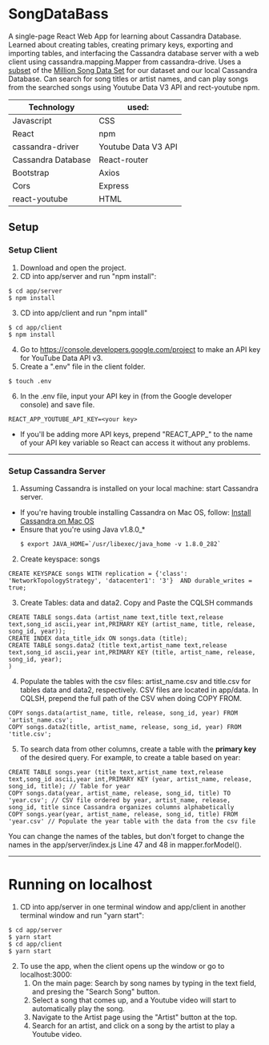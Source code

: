 # SongDataBass
A single-page React Web App for learning about Cassandra Database. Learned about creating tables, creating primary keys, exporting and importing tables, and interfacing the Cassandra database server with a web client using cassandra.mapping.Mapper from cassandra-drive.
Uses a [subset](https://www.kaggle.com/anuragbanerjee/million-song-data-set-subset) of the [Million Song Data Set](http://millionsongdataset.com/) for our dataset and our local Cassandra Database.
Can search for song titles or artist names, and can play songs from the searched songs using Youtube Data V3 API and rect-youtube npm.

Technology| used:
---|---|
Javascript|CSS|
React|npm|
cassandra-driver|Youtube Data V3 API|
Cassandra Database|React-router|
Bootstrap|Axios|
Cors|Express |
react-youtube | HTML


## Setup
### Setup Client
1. Download and open the project.
2. CD into app/server and run "npm install":
```
$ cd app/server
$ npm install
```
3. CD into app/client and run "npm intall"
```
$ cd app/client
$ npm install
```
4. Go to https://console.developers.google.com/project to make an API key for YouTube Data API v3.
5. Create a ".env" file in the client folder.
```
$ touch .env
```
6. In the .env file, input your API key in <your key> (from the Google developer console) and save file.
```
REACT_APP_YOUTUBE_API_KEY=<your key>
```
  - If you'll be adding more API keys, prepend "REACT_APP_" to the name of your API key variable so React can access it without any problems.
___
### Setup Cassandra Server
1. Assuming Cassandra is installed on your local machine: start Cassandra server.
  - If you're having trouble installing Cassandra on Mac OS, follow: [Install Cassandra on Mac OS](https://medium.com/@manishyadavv/how-to-install-cassandra-on-mac-os-d9338fcfcba4)
  - Ensure that you're using Java v1.8.0_*
    ```
    $ export JAVA_HOME=`/usr/libexec/java_home -v 1.8.0_282`
    ```
2. Create keyspace: songs
```
CREATE KEYSPACE songs WITH replication = {'class': 'NetworkTopologyStrategy', 'datacenter1': '3'}  AND durable_writes = true;
```
3. Create Tables: data and data2. Copy and Paste the CQLSH commands
```
CREATE TABLE songs.data (artist_name text,title text,release text,song_id ascii,year int,PRIMARY KEY (artist_name, title, release, song_id, year));
CREATE INDEX data_title_idx ON songs.data (title);
CREATE TABLE songs.data2 (title text,artist_name text,release text,song_id ascii,year int,PRIMARY KEY (title, artist_name, release, song_id, year);
)
```
4. Populate the tables with the csv files: artist_name.csv and title.csv for tables data and data2, respectively. CSV files are located in app/data. In CQLSH, prepend the full path of the CSV when doing COPY FROM.
```
COPY songs.data(artist_name, title, release, song_id, year) FROM 'artist_name.csv';
COPY songs.data2(title, artist_name, release, song_id, year) FROM 'title.csv';
```
5. To search data from other columns, create a table with the **primary key** of the desired query. For example, to create a table based on year:
```
CREATE TABLE songs.year (title text,artist_name text,release text,song_id ascii,year int,PRIMARY KEY (year, artist_name, release, song_id, title); // Table for year
COPY songs.data(year, artist_name, release, song_id, title) TO 'year.csv'; // CSV file ordered by year, artist_name, release, song_id, title since Cassandra organizes columns alphabetically
COPY songs.year(year, artist_name, release, song_id, title) FROM 'year.csv' // Populate the year table with the data from the csv file
```
You can change the names of the tables, but don't forget to change the names in the app/server/index.js Line 47 and 48 in mapper.forModel().

___
# Running on localhost
1. CD into app/server in one terminal window and app/client in another terminal window and run "yarn start":
```
$ cd app/server
$ yarn start
$ cd app/client
$ yarn start
```

2. To use the app, when the client opens up the window or go to localhost:3000:
   1. On the main page: Search by song names by typing in the text field, and presing the "Search Song" button.
   2. Select a song that comes up, and a Youtube video will start to automatically play the song.
   3. Navigate to the Artist page using the "Artist" button at the top.
   4. Search for an artist, and click on a song by the artist to play a Youtube video.
